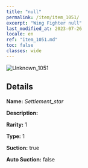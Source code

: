 ```yaml
---
title: "null"
permalink: /item/item_1051/
excerpt: "Wing Fighter null"
last_modified_at: 2023-07-26
locale: en
ref: "item_1051.md"
toc: false
classes: wide
---
```



 ![Unknown_1051](/images/item/Settlement_star_p.png)



## Details

 **Name:** *Settlement_star* 

 **Description:** 

 **Rarity:** 1 

 **Type:** 1 

 **Suction:** true 

 **Auto Suction:** false 


